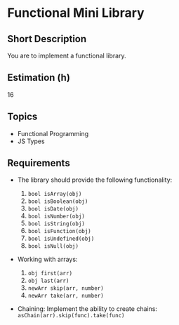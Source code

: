 # Functional Mini Library

## Short Description

You are to implement a functional library.

## Estimation (h)

16

## Topics

* Functional Programming
* JS Types

## Requirements

* The library should provide the following functionality:

    1. `bool isArray(obj)`
    2. `bool isBoolean(obj)`
    3. `bool isDate(obj)`
    4. `bool isNumber(obj)`
    5. `bool isString(obj)`
    6. `bool isFunction(obj)`
    7. `bool isUndefined(obj)`
    8. `bool isNull(obj)`

* Working with arrays:

    1. `obj first(arr)`
    2. `obj last(arr)`
    3. `newArr skip(arr, number)`
    4. `newArr take(arr, number)`

* Chaining:
    Implement the ability to create chains:
    `asChain(arr).skip(func).take(func)`
